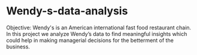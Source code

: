 # Wendy-s-data-analysis

Objective:
Wendy's is an American international fast food restaurant chain. In this project we analyze Wendy’s data to find meaningful insights which could help in making managerial decisions for the betterment of the business.
